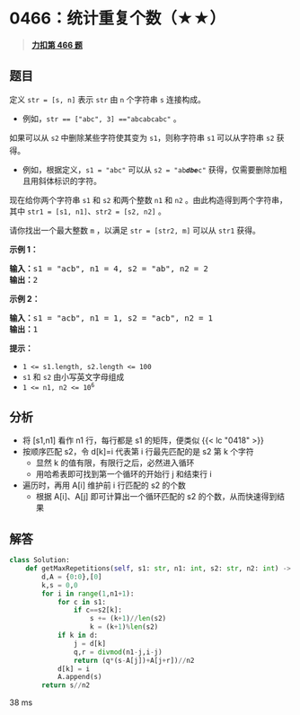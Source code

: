 # 0466：统计重复个数（★★）


> <u>**[力扣第 466 题](https://leetcode.cn/problems/count-the-repetitions/)**</u>

## 题目

<p>定义 <code>str = [s, n]</code> 表示 <code>str</code> 由 <code>n</code> 个字符串 <code>s</code> 连接构成。</p>

<ul>
<li>例如，<code>str == ["abc", 3] =="abcabcabc"</code> 。</li>
</ul>

<p>如果可以从 <code>s2</code><sub> </sub>中删除某些字符使其变为 <code>s1</code>，则称字符串 <code>s1</code><sub> </sub>可以从字符串 <code>s2</code> 获得。</p>

<ul>
<li>例如，根据定义，<code>s1 = "abc"</code> 可以从 <code>s2 = "ab<em><strong>dbe</strong></em>c"</code> 获得，仅需要删除加粗且用斜体标识的字符。</li>
</ul>

<p>现在给你两个字符串 <code>s1</code> 和 <code>s2</code> 和两个整数 <code>n1</code> 和 <code>n2</code> 。由此构造得到两个字符串，其中 <code>str1 = [s1, n1]</code>、<code>str2 = [s2, n2]</code> 。</p>

<p>请你找出一个最大整数 <code>m</code> ，以满足 <code>str = [str2, m]</code> 可以从 <code>str1</code> 获得。</p>



<p><strong>示例 1：</strong></p>

<pre>
<strong>输入：</strong>s1 = "acb", n1 = 4, s2 = "ab", n2 = 2
<strong>输出：</strong>2
</pre>

<p><strong>示例 2：</strong></p>

<pre>
<strong>输入：</strong>s1 = "acb", n1 = 1, s2 = "acb", n2 = 1
<strong>输出：</strong>1
</pre>



<p><strong>提示：</strong></p>

<ul>
<li><code>1 <= s1.length, s2.length <= 100</code></li>
<li><code>s1</code> 和 <code>s2</code> 由小写英文字母组成</li>
<li><code>1 <= n1, n2 <= 10<sup>6</sup></code></li>
</ul>




## 分析

- 将 [s1,n1] 看作 n1 行，每行都是 s1 的矩阵，便类似 {{< lc "0418" >}}
- 按顺序匹配 s2，令 d[k]=i 代表第 i 行最先匹配的是 s2 第 k 个字符
	- 显然 k 的值有限，有限行之后，必然进入循环
	- 用哈希表即可找到第一个循环的开始行 j 和结束行 i
- 遍历时，再用 A[i] 维护前 i 行匹配的 s2 的个数
	- 根据 A[i]、A[j] 即可计算出一个循环匹配的 s2 的个数，从而快速得到结果

## 解答


```python
class Solution:
    def getMaxRepetitions(self, s1: str, n1: int, s2: str, n2: int) -> int:
        d,A = {0:0},[0]
        k,s = 0,0
        for i in range(1,n1+1):
            for c in s1:
                if c==s2[k]:
                    s += (k+1)//len(s2)
                    k = (k+1)%len(s2)
            if k in d:
                j = d[k]
                q,r = divmod(n1-j,i-j)
                return (q*(s-A[j])+A[j+r])//n2
            d[k] = i
            A.append(s)
        return s//n2
```
38  ms
